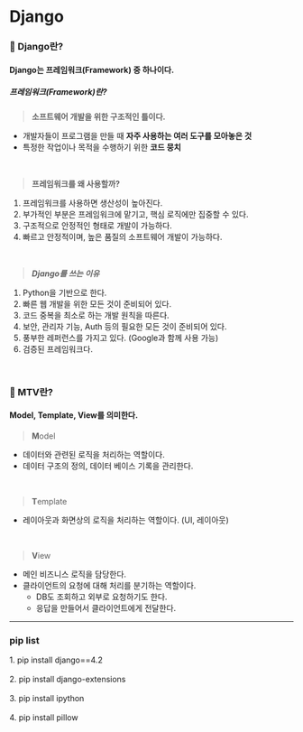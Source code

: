 # Django

### 🤔 Django란?
#### Django는 프레임워크(Framework) 중 하나이다.

##### 프레임워크(Framework)란?
>**소프트웨어 개발을 위한 구조적인 틀이다.**
- 개발자들이 프로그램을 만들 때 **자주 사용하는 여러 도구를 모아놓은 것**
- 특정한 작업이나 목적을 수행하기 위한 **코드 뭉치**
<br>  

>**프레임워크를 왜 사용할까?**
1. 프레임워크를 사용하면 생산성이 높아진다.
2. 부가적인 부분은 프레임워크에 맡기고, 핵심 로직에만 집중할 수 있다.
3. 구조적으로 안정적인 형태로 개발이 가능하다.
4. 빠르고 안정적이며, 높은 품질의 소프트웨어 개발이 가능하다.
<br>  

>***Django를 쓰는 이유***
1. Python을 기반으로 한다.
2. 빠른 웹 개발을 위한 모든 것이 준비되어 있다.
3. 코드 중복을 최소로 하는 개발 원칙을 따른다.
4. 보안, 관리자 기능, Auth 등의 필요한 모든 것이 준비되어 있다.
5. 풍부한 레퍼런스를 가지고 있다. (Google과 함께 사용 가능)
6. 검증된 프레임워크다.
<br>  

### 🤔 MTV란?
#### Model, Template, View를 의미한다.
>**M**odel
- 데이터와 관련된 로직을 처리하는 역할이다.
- 데이터 구조의 정의, 데이터 베이스 기록을 관리한다.
<br>  

>**T**emplate
- 레이아웃과 화면상의 로직을 처리하는 역할이다. (UI, 레이아웃)
<br>  

>**V**iew
- 메인 비즈니스 로직을 담당한다.
- 클라이언트의 요청에 대해 처리를 분기하는 역할이다.
    - DB도 조회하고 외부로 요청하기도 한다.
    - 응답을 만들어서 클라이언트에게 전달한다.

<hr>
<h3>pip list</h3>
1. pip install django==4.2<br><br>
2. pip install django-extensions<br><br>
3. pip install ipython<br><br>
4. pip install pillow<br><br>
